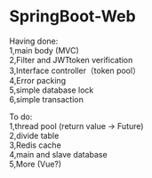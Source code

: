 # SpringBoot-Web

Having done:  
1,main body (MVC)  
2,Filter and JWTtoken verification  
3,Interface controller（token pool）  
4,Error packing  
5,simple database lock  
6,simple transaction  

To do:  
1,thread pool (return value -> Future)  
2,divide table  
3,Redis cache  
4,main and slave database  
5,More (Vue?)  
